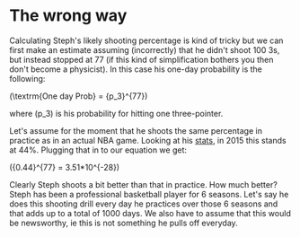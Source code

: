 # **The wrong way**

Calculating Steph's likely shooting percentage is kind of tricky but we can first make an estimate assuming (incorrectly) that he didn't shoot 100 3s, but instead stopped at 77 (if this kind of simplification bothers you then don't become a physicist).  In this case his one-day probability is the following:

\(\textrm{One day Prob} = {p_3}^{77}\)

where \(p_3\) is his probability for hitting one three-pointer.

Let's assume for the moment that he shoots the same percentage in practice as in an actual NBA game.  Looking at his [stats](http://espn.go.com/nba/player/stats/_/id/3975/stephen-curry), in 2015 this stands at 44%.  Plugging that in to our equation we get:

\({0.44}^{77} = 3.51*10^{-28}\)

Clearly Steph shoots a bit better than that in practice.  How much better?  Steph has been a professional basketball player for 6 seasons.  Let's say he does this shooting drill every day he practices over those 6 seasons and that adds up to a total of 1000 days.  We also have to assume that this would be newsworthy, ie this is not something he pulls off everyday.  
